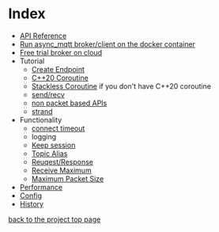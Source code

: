 # Index
- [API Reference](https://redboltz.github.io/async_mqtt/)
- [Run async_mqtt broker/client on the docker container](container.md)
- [Free trial broker on cloud](trial.md)
- Tutorial
  - [Create Endpoint](tutorial/create_endpoint.md)
  - [C++20 Coroutine](tutorial/cpp20_coro.md)
  - [Stackless Coroutine](tutorial/sl_coro.md) if you don't have C++20 coroutine
  - [send/recv](tutorial/send_recv.md)
  - [non packet based APIs](tutorial/non_packet_based.md)
  - [strand](tutorial/strand.md)
- Functionality
  - [connect timeout](functionality/connect_timeout.md)
  - logging
  - [Keep session](functionality/keep_session.md)
  - [Topic Alias](functionality/topic_alias.md)
  - [Reuqest/Response](functionality/request_response.md)
  - [Receive Maximum](functionality/receive_maximum.md)
  - [Maximum Packet Size](functionality/maximum_packet_size.md)
- [Performance](performance.md)
- [Config](config.md)
- [History](../main/CHANGELOG.md)

[back to the project top page](https://github.com/redboltz/async_mqtt/)
